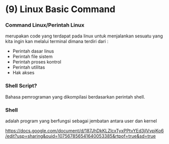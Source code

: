 # (9) Linux Basic Command

### Command Linux/Perintah Linux 

merupakan code yang terdapat pada linux untuk menjalankan sesuatu yang kita ingin kan melalui terminal dimana terdiri dari :

- Perintah dasar linus
- Perintah file sistem
- Perintah proses kontrol
- Perintah utilitas
- Hak akses

### Shell Script? 

Bahasa pemrograman yang dikompilasi berdasarkan perintah shell.

### Shell 

adalah program yang berfungsi sebagai jembatan antara user dan kernel

https://docs.google.com/document/d/187JhDkKLZlcxTyxPPtvYEd3jlVvpjKo6/edit?usp=sharing&ouid=107567856541640053385&rtpof=true&sd=true
